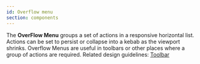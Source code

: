 ```yaml
---
id: Overflow menu
section: components
---
```

The **OverFlow Menu** groups a set of actions in a responsive horizontal list. Actions can be set to persist or collapse into a kebab as the viewport shrinks. Overflow Menus are useful in toolbars or other places where a group of actions are required. Related design guidelines: [Toolbar](design-guidelines/usage-and-behavior/toolbar)
